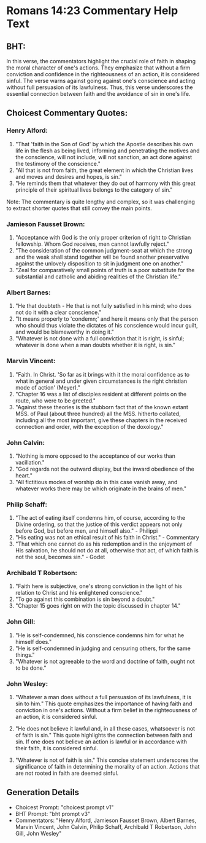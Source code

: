 # Romans 14:23 Commentary Help Text

## BHT:
In this verse, the commentators highlight the crucial role of faith in shaping the moral character of one's actions. They emphasize that without a firm conviction and confidence in the righteousness of an action, it is considered sinful. The verse warns against going against one's conscience and acting without full persuasion of its lawfulness. Thus, this verse underscores the essential connection between faith and the avoidance of sin in one's life.

## Choicest Commentary Quotes:
### Henry Alford:
1. "That 'faith in the Son of God' by which the Apostle describes his own life in the flesh as being lived, informing and penetrating the motives and the conscience, will not include, will not sanction, an act done against the testimony of the conscience."
2. "All that is not from faith, the great element in which the Christian lives and moves and desires and hopes, is sin."
3. "He reminds them that whatever they do out of harmony with this great principle of their spiritual lives belongs to the category of sin."

Note: The commentary is quite lengthy and complex, so it was challenging to extract shorter quotes that still convey the main points.

### Jamieson Fausset Brown:
1. "Acceptance with God is the only proper criterion of right to Christian fellowship. Whom God receives, men cannot lawfully reject."
2. "The consideration of the common judgment-seat at which the strong and the weak shall stand together will be found another preservative against the unlovely disposition to sit in judgment one on another."
3. "Zeal for comparatively small points of truth is a poor substitute for the substantial and catholic and abiding realities of the Christian life."

### Albert Barnes:
1. "He that doubteth - He that is not fully satisfied in his mind; who does not do it with a clear conscience."
2. "It means properly to 'condemn;' and here it means only that the person who should thus violate the dictates of his conscience would incur guilt, and would be blameworthy in doing it."
3. "Whatever is not done with a full conviction that it is right, is sinful; whatever is done when a man doubts whether it is right, is sin."

### Marvin Vincent:
1. "Faith. In Christ. 'So far as it brings with it the moral confidence as to what in general and under given circumstances is the right christian mode of action' (Meyer)."
2. "Chapter 16 was a list of disciples resident at different points on the route, who were to be greeted."
3. "Against these theories is the stubborn fact that of the known extant MSS. of Paul (about three hundred) all the MSS. hitherto collated, including all the most important, give these chapters in the received connection and order, with the exception of the doxology."

### John Calvin:
1. "Nothing is more opposed to the acceptance of our works than vacillation."
2. "God regards not the outward display, but the inward obedience of the heart."
3. "All fictitious modes of worship do in this case vanish away, and whatever works there may be which originate in the brains of men."

### Philip Schaff:
1. "The act of eating itself condemns him, of course, according to the Divine ordering, so that the justice of this verdict appears not only before God, but before men, and himself also." - Philippi
2. "His eating was not an ethical result of his faith in Christ." - Commentary
3. "That which one cannot do as his redemption and in the enjoyment of His salvation, he should not do at all, otherwise that act, of which faith is not the soul, becomes sin." - Godet

### Archibald T Robertson:
1. "Faith here is subjective, one's strong conviction in the light of his relation to Christ and his enlightened conscience."
2. "To go against this combination is sin beyond a doubt."
3. "Chapter 15 goes right on with the topic discussed in chapter 14."

### John Gill:
1. "He is self-condemned, his conscience condemns him for what he himself does."
2. "He is self-condemned in judging and censuring others, for the same things."
3. "Whatever is not agreeable to the word and doctrine of faith, ought not to be done."

### John Wesley:
1. "Whatever a man does without a full persuasion of its lawfulness, it is sin to him." This quote emphasizes the importance of having faith and conviction in one's actions. Without a firm belief in the righteousness of an action, it is considered sinful.

2. "He does not believe it lawful and, in all these cases, whatsoever is not of faith is sin." This quote highlights the connection between faith and sin. If one does not believe an action is lawful or in accordance with their faith, it is considered sinful.

3. "Whatever is not of faith is sin." This concise statement underscores the significance of faith in determining the morality of an action. Actions that are not rooted in faith are deemed sinful.


## Generation Details
- Choicest Prompt: "choicest prompt v1"
- BHT Prompt: "bht prompt v3"
- Commentators: "Henry Alford, Jamieson Fausset Brown, Albert Barnes, Marvin Vincent, John Calvin, Philip Schaff, Archibald T Robertson, John Gill, John Wesley"

